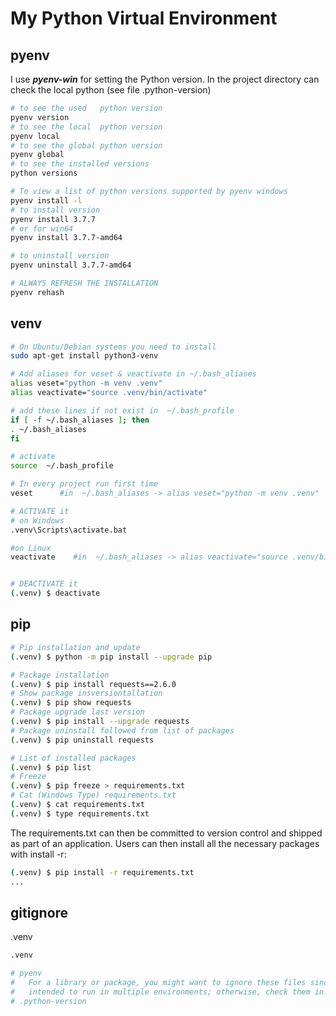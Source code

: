 # My Python Virtual Environment

## pyenv

I use ***pyenv-win*** for setting the Python version. In the project directory can check the local python (see file .python-version)

```bash
# to see the used   python version
pyenv version
# to see the local  python version
pyenv local
# to see the global python version
pyenv global
# to see the installed versions
python versions

# To view a list of python versions supported by pyenv windows
pyenv install -l
# to install version
pyenv install 3.7.7
# or for win64
pyenv install 3.7.7-amd64

# to uninstall version
pyenv uninstall 3.7.7-amd64

# ALWAYS REFRESH THE INSTALLATION
pyenv rehash
```

## venv

```bash
# On Ubuntu/Debian systems you need to install 
sudo apt-get install python3-venv
```

```bash
# Add aliases for veset & veactivate in ~/.bash_aliases
alias veset="python -m venv .venv"
alias veactivate="source .venv/bin/activate"

# add these lines if not exist in  ~/.bash_profile
if [ -f ~/.bash_aliases ]; then
. ~/.bash_aliases
fi

# activate
source  ~/.bash_profile
```

```bash
# In every project run first time
veset      #in  ~/.bash_aliases -> alias veset="python -m venv .venv"

# ACTIVATE it
# on Windows
.venv\Scripts\activate.bat

#on Linux
veactivate    #in  ~/.bash_aliases -> alias veactivate="source .venv/bin/activate"


# DEACTIVATE it
(.venv) $ deactivate
```

## pip

```bash
# Pip installation and update
(.venv) $ python -m pip install --upgrade pip

# Package installation
(.venv) $ pip install requests==2.6.0
# Show package insversiontallation
(.venv) $ pip show requests
# Package upgrade last version
(.venv) $ pip install --upgrade requests
# Package uninstall followed from list of packages
(.venv) $ pip uninstall requests

# List of installed packages
(.venv) $ pip list
# Freeze
(.venv) $ pip freeze > requirements.txt
# Cat (Windows Type) requirements.txt
(.venv) $ cat requirements.txt
(.venv) $ type requirements.txt
```

The requirements.txt can then be committed to version control and shipped as part of an application. Users can then install all the necessary packages with install -r:

```bash
(.venv) $ pip install -r requirements.txt
...
```

## gitignore

.venv

```bash
.venv

# pyenv
#   For a library or package, you might want to ignore these files since the code is
#   intended to run in multiple environments; otherwise, check them in:
# .python-version
```
